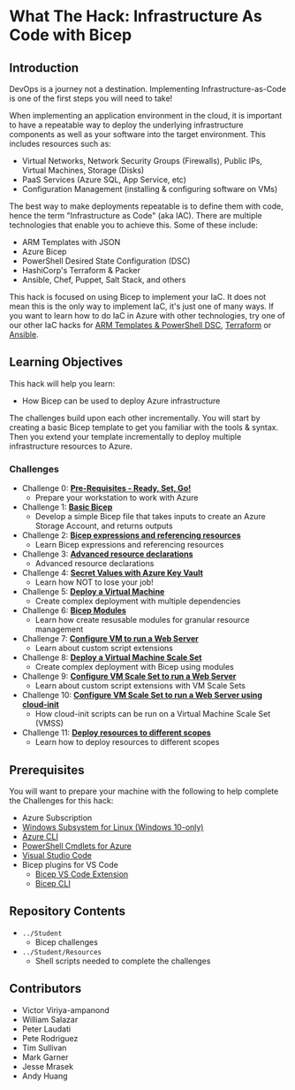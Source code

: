 # What The Hack: Infrastructure As Code with Bicep

## Introduction

DevOps is a journey not a destination. Implementing Infrastructure-as-Code is one of the first steps you will need to take!

When implementing an application environment in the cloud, it is important to have a repeatable way to deploy the underlying infrastructure components as well as your software into the target environment.  This includes resources such as:
- Virtual Networks, Network Security Groups (Firewalls), Public IPs, Virtual Machines, Storage (Disks)
- PaaS Services (Azure SQL, App Service, etc)
- Configuration Management (installing & configuring software on VMs)

The best way to make deployments repeatable is to define them with code, hence the term "Infrastructure as Code" (aka IAC).  There are multiple technologies that enable you to achieve this. Some of these include:
- ARM Templates with JSON
- Azure Bicep
- PowerShell Desired State Configuration (DSC)
- HashiCorp's Terraform & Packer
- Ansible, Chef, Puppet, Salt Stack, and others

This hack is focused on using Bicep to implement your IaC. It does not mean this is the only way to implement IaC, it's just one of many ways. If you want to learn how to do IaC in Azure with other technologies, try one of our other IaC hacks for [ARM Templates & PowerShell DSC](../011-InfraAsCode-ARM-DSC), [Terraform](../012-InfraAsCode-Terraform/) or [Ansible](../013-InfraAsCode-Ansible).

## Learning Objectives

This hack will help you learn:
- How Bicep can be used to deploy Azure infrastructure

The challenges build upon each other incrementally. You will start by creating a basic Bicep template to get you familiar with the tools & syntax. Then you extend your template incrementally to deploy multiple infrastructure resources to Azure.

### Challenges

- Challenge 0: **[Pre-Requisites - Ready, Set, Go!](./Student/Bicep-Challenge-00.md)**
   - Prepare your workstation to work with Azure
- Challenge 1: **[Basic Bicep](./Student/Bicep-Challenge-01.md)**
   - Develop a simple Bicep file that takes inputs to create an Azure Storage Account, and returns outputs
- Challenge 2: **[Bicep expressions and referencing resources](./Student/Bicep-Challenge-02.md)**
   - Learn Bicep expressions and referencing resources
- Challenge 3: **[Advanced resource declarations](./Student/Bicep-Challenge-03.md)**
   - Advanced resource declarations
- Challenge 4: **[Secret Values with Azure Key Vault](./Student/Bicep-Challenge-04.md)**
   - Learn how NOT to lose your job!
- Challenge 5: **[Deploy a Virtual Machine](./Student/Bicep-Challenge-05.md)**
   - Create complex deployment with multiple dependencies
- Challenge 6: **[Bicep Modules](./Student/Bicep-Challenge-06.md)**
   - Learn how create resusable modules for granular resource management
- Challenge 7: **[Configure VM to run a Web Server](./Student/Bicep-Challenge-07.md)**
   - Learn about custom script extensions
- Challenge 8: **[Deploy a Virtual Machine Scale Set](./Student/Bicep-Challenge-08.md)**
   - Create complex deployment with Bicep using modules
- Challenge 9: **[Configure VM Scale Set to run a Web Server](./Student/Bicep-Challenge-09.md)**
   - Learn about custom script extensions with VM Scale Sets
- Challenge 10: **[Configure VM Scale Set to run a Web Server using cloud-init](./Student/Bicep-Challenge-10.md)**
   - How cloud-init scripts can be run on a Virtual Machine Scale Set (VMSS)
- Challenge 11: **[Deploy resources to different scopes](./Student/Bicep-Challenge-11.md)**
   - Learn how to deploy resources to different scopes   


## Prerequisites

You will want to prepare your machine with the following to help complete the Challenges for this hack:

* Azure Subscription
* [Windows Subsystem for Linux (Windows 10-only)](https://docs.microsoft.com/en-us/windows/wsl/install-win10)
* [Azure CLI](https://docs.microsoft.com/en-us/cli/azure/install-azure-cli)
* [PowerShell Cmdlets for Azure](https://docs.microsoft.com/en-us/powershell/azure/?view=azps-5.6.0)
* [Visual Studio Code](https://code.visualstudio.com/)
* Bicep plugins for VS Code
	* [Bicep VS Code Extension](https://marketplace.visualstudio.com/items?itemName=ms-azuretools.vscode-bicep)
	* [Bicep CLI](https://github.com/Azure/bicep/blob/main/docs/installing.md)

## Repository Contents 
- `../Student`
  - Bicep challenges
- `../Student/Resources`
  - Shell scripts needed to complete the challenges

## Contributors

- Victor Viriya-ampanond
- William Salazar 
- Peter Laudati
- Pete Rodriguez
- Tim Sullivan
- Mark Garner
- Jesse Mrasek
- Andy Huang
